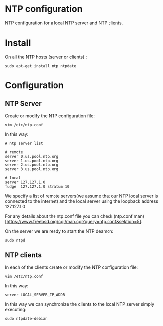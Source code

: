 # NTP configuration
NTP configuration for a local NTP server and NTP clients.

Install
=======
On all the NTP hosts (server or clients) :
```
sudo apt-get install ntp ntpdate
```

Configuration
=============

NTP Server
----------
Create or modify the NTP configuration file:

```
vim /etc/ntp.conf
```

In this way:

```
# ntp server list

# remote
server 0.us.pool.ntp.org
server 1.us.pool.ntp.org
server 2.us.pool.ntp.org
server 3.us.pool.ntp.org

# local
server 127.127.1.0
fudge  127.127.1.0 stratum 10
```

We specify a list of remote servers(we assume that our NTP local server is connected to the internet) and the local server using the loopback address 127.127.1.0

For any details about the ntp.conf file you can check (ntp.conf man)[https://www.freebsd.org/cgi/man.cgi?query=ntp.conf&sektion=5].

On the server we are ready to start the NTP deamon:
```
sudo ntpd
```

NTP clients
-----------

In each of the clients create or modify the NTP configuration file:

```
vim /etc/ntp.conf
```

In this way:

```
server LOCAL_SERVER_IP_ADDR
```

In this way we can synchronize the clients to the local NTP server simply executing:

```
sudo ntpdate-debian
```

